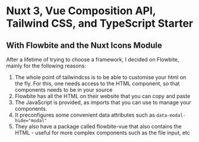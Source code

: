 # Nuxt 3, Vue Composition API, Tailwind CSS, and TypeScript Starter
## With Flowbite and the Nuxt Icons Module
After a lifetime of trying to choose a framework, I decided on Flowbite, mainly for the following reasons:
1. The whole point of tailwindcss is to be able to customise your html on the fly. For this, one needs access to the HTML component, so that components needs to be in your source
2. Flowbite has all the HTML on their website that you can copy and paste
3. The JavaScript is provided, as imports that you can use to manage your components.
4. It preconfigures some convenient data attributes such as ```data-modal-hide="modal"```
5. They also have a package called flowbite-vue that also contains the HTML - useful for more complex components such as the file input, etc

